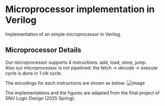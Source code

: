 # Microprocessor implementation in Verilog
Implementation of an simple microprocessor in Verilog.

## Microprocessor Details
Our microprocessor supports 4 instructions: add, load, store, jump.      
Also our microprocessor is not pipelined; the fetch -> decode -> execute cycle is done in 1 clk cycle.

The encodings for each instructions are shown as below: 
![image](https://github.com/user-attachments/assets/9c8328c7-deac-4c94-ae63-f6f6464a932e)

The implementations and the figures are adapted from the final project of SNU Logic Design (2025 Spring).
